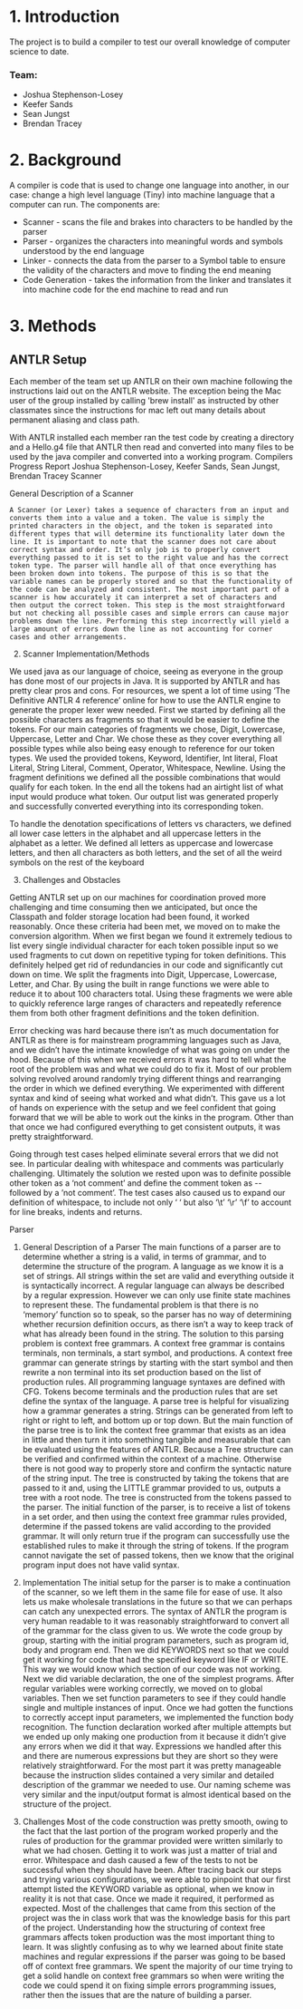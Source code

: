 # 1. Introduction
The project is to build a compiler to test our overall knowledge of computer science to date.

### Team: 
- Joshua Stephenson-Losey
- Keefer Sands
- Sean Jungst
- Brendan Tracey

# 2. Background
A compiler is code that is used to change one language into another, in our case: change a high level language (Tiny) into machine language that a computer can run. The components are:
- Scanner - scans the file and brakes into characters to be handled by the parser
- Parser - organizes the characters into meaningful words and symbols understood by the end language
- Linker - connects the data from the parser to a Symbol table to ensure the validity of the characters and move to finding the end meaning
- Code Generation - takes the information from the linker and translates it into machine code for the end machine to read and run
# 3. Methods
## ANTLR Setup
Each member of the team set up ANTLR on their own machine following the instructions laid out on the ANTLR website. The exception being the Mac user of the group installed by calling 'brew install' as instructed by other classmates since the instructions for mac left out many details about permanent aliasing and class path.

With ANTLR installed each member ran the test code by creating a directory and a Hello.g4 file that ANTLR then read and converted into many files to be used by the java compiler and converted into a working program.
Compilers Progress Report
Joshua Stephenson-Losey, Keefer Sands, Sean Jungst, Brendan Tracey
Scanner



General Description of a Scanner

    A Scanner (or Lexer) takes a sequence of characters from an input and converts them into a value and a token. The value is simply the printed characters in the object, and the token is separated into different types that will determine its functionality later down the line. It is important to note that the scanner does not care about correct syntax and order. It’s only job is to properly convert everything passed to it is set to the right value and has the correct token type. The parser will handle all of that once everything has been broken down into tokens. The purpose of this is so that the variable names can be properly stored and so that the functionality of the code can be analyzed and consistent. The most important part of a scanner is how accurately it can interpret a set of characters and then output the correct token. This step is the most straightforward but not checking all possible cases and simple errors can cause major problems down the line. Performing this step incorrectly will yield a large amount of errors down the line as not accounting for corner cases and other arrangements.

2.    Scanner Implementation/Methods

We used java as our language of choice, seeing as everyone in the group has done most of our projects in Java. It is supported by ANTLR and has pretty clear pros and cons. For resources, we spent a lot of time using ‘The Definitive ANTLR 4 reference’ online for how to use the ANTLR engine to generate the proper lexer wew needed. First we started by defining all the possible characters as fragments so that it would be easier to define the tokens. For our main categories of fragments we chose, Digit, Lowercase, Uppercase, Letter and Char. We chose these as they cover everything all possible types while also being easy enough to reference for our token types. We used the provided tokens, Keyword, Identifier, Int literal, Float Literal, String Literal, Comment, Operator, Whitespace, Newline. Using the fragment definitions we defined all the possible combinations that would qualify for each token. In the end all the tokens had an airtight list of what input would produce what token. Our output list was generated properly and successfully converted everything into its corresponding token.

To handle the denotation specifications of letters vs characters, we defined all lower case letters in the alphabet and all uppercase letters in the alphabet as a letter. We defined all letters as uppercase and lowercase letters, and then all characters as both letters, and the set of all the weird symbols on the rest of the keyboard

3. Challenges and Obstacles

Getting ANTLR set up on our machines for coordination proved more challenging and time consuming then we anticipated, but once the Classpath and folder storage location had been found, it worked reasonably. Once these criteria had been met, we moved on to make the conversion algorithm. When we first began we found it extremely tedious to list every single individual character for each token possible input so we used fragments to cut down on repetitive typing for token definitions. This definitely helped get rid of redundancies in our code and significantly cut down on time. We split the fragments into Digit, Uppercase, Lowercase, Letter, and Char. By using the built in range functions we were able to reduce it to about 100 characters total. Using these fragments we were able to quickly reference large ranges of characters and repeatedly reference them from both other fragment definitions and the token definition. 

Error checking was hard because there isn’t as much documentation for ANTLR as there is for mainstream programming languages such as Java, and we didn’t have the intimate knowledge of what was going on under the hood. Because of this when we received errors it was hard to tell what the root of the problem was and what we could do to fix it. Most of our problem solving revolved around randomly trying different things and rearranging the order in which we defined everything. We experimented with different syntax and kind of seeing what worked and what didn’t. This gave us a lot of hands on experience with the setup and we feel confident that going forward that we will be able to work out the kinks in the program. Other than that once we had configured everything to get consistent outputs, it was pretty straightforward.

Going through test cases helped eliminate several errors that we did not see. In particular dealing with whitespace and comments was particularly challenging. Ultimately the solution we rested upon was to definite possible other token as a ‘not comment’ and define the comment token as -- followed by a ’not comment’. The test cases also caused us to expand our definition of whitespace, to include not only ‘ ‘ but also ‘\t’ ‘\r’ ‘\f’ to account for line breaks, indents and returns.

Parser

1. General Description of a Parser
    The main functions of a parser are to determine whether a string is a valid, in terms of grammar, and to determine the structure of the program. A language as we know it is a set of strings. All strings within the set are valid and everything outside it is syntactically incorrect. A regular language can always be described by a regular expression. However we can only use finite state machines to represent these. The fundamental problem is that there is no ‘memory’ function so to speak, so the parser has no way of determining whether recursion definition occurs, as there isn’t a way to keep track of what has already been found in the string. The solution to this parsing problem is context free grammars.
    A context free grammar is contains terminals, non terminals, a start symbol, and productions.  A context free grammar can generate strings by starting with the start symbol and then rewrite a non terminal into its set production based on the list of production rules.
    All programming language syntaxes are defined with CFG. Tokens become terminals and the production rules that are set define the syntax of the language. A parse tree is helpful for visualizing how a grammar generates a string. Strings can be generated from left to right or right to left, and bottom up or top down. But the main function of the parse tree is to link the context free grammar that exists as an idea in little and then turn it into something tangible and measurable that can be evaluated using the features of ANTLR. Because a Tree structure can be verified and confirmed within the context of a machine. Otherwise there is not good way to properly store and confirm the syntactic nature of the string input. The tree is constructed by taking the tokens that are passed to it and,  using the LITTLE grammar provided to us, outputs a tree with a root node. The tree is constructed from the tokens passed to the parser. 
    The initial function of the parser, is to receive a list of tokens in a set order, and then using the context free grammar rules provided, determine if the passed tokens are valid according to the provided grammar. It will only return true if the program can successfully use the established rules to make it through the string of tokens. If the program cannot navigate the set of passed tokens, then we know that the original program input does not have valid syntax.




2. Implementation
    The initial setup for the parser is to make a continuation of the scanner, so we left them in the same file for ease of use. It also lets us make wholesale translations in the future so that we can perhaps can catch any unexpected errors. The syntax of ANTLR the program is very human readable to it was reasonably straightforward to convert all of the grammar for the class given to us. We wrote the code group by group, starting with the initial program parameters, such as program id, body and program end. Then we did KEYWORDS next so that we could get it working for code that had the specified keyword like IF or WRITE. This way we would know which section of our code was not working. Next we did variable declaration, the one of the simplest programs. After regular variables were working correctly, we moved on to global variables. Then we set function parameters to see if they could handle single and multiple instances of input. Once we had gotten the functions to correctly accept input parameters, we implemented the function body recognition. The function declaration worked after multiple attempts but we ended up only making one production from it because it didn’t give any errors when we did it that way. Expressions we handled after this and there are numerous expressions but they are short so they were relatively straightforward. For the most part it was pretty manageable because the instruction slides contained a very similar and detailed description of the grammar we needed to use. Our naming scheme was very similar and the input/output format is almost identical based on the structure of the project.

3. Challenges
    Most of the code construction was pretty smooth, owing to the fact that the last portion of the program worked properly and the rules of production for the grammar provided were written similarly to what we had chosen. Getting it to work was just a matter of trial and error. Whitespace and dash caused a few of the tests to not be successful when they should have been. After tracing back our steps and trying various configurations, we were able to pinpoint that our first attempt listed the KEYWORD variable as optional, when we know in reality it is not that case. Once we made it required, it performed as expected. Most of the challenges that came from this section of the project was the in class work that was the knowledge basis for this part of the project. Understanding how the structuring of context free grammars affects token production was the most important thing to learn. It was slightly confusing as to why we learned about finite state machines and regular expressions if the parser was going to be based off of context free grammars. We spent the majority of our time trying to get a solid handle on context free grammars so when were writing the code we could spend it on fixing simple errors programming issues, rather then the issues that are the nature of building a parser.



